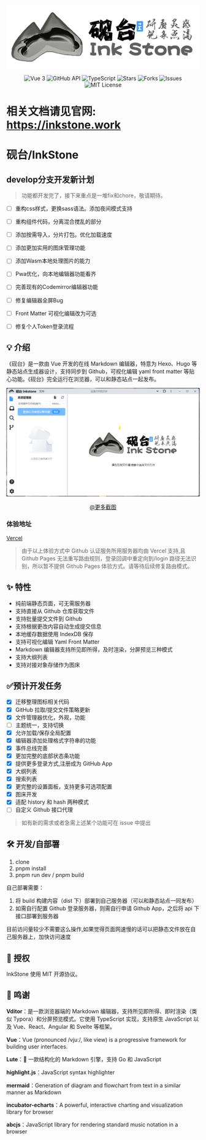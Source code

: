 <div align="center">
    <img src="public/cover.png" alt='砚台封面' style="background-color: white;"/>
    <p align="center">
    <img src="https://img.shields.io/badge/vue-3.x-brightgreen.svg" alt="Vue 3" />
    <img src="https://img.shields.io/badge/github-api-blue.svg" alt="GitHub API" />
    <img src="https://img.shields.io/badge/typescript-4.x-007ACC.svg" alt="TypeScript" />
    <img src="https://img.shields.io/github/stars/2061360308/InkStone.svg?style=social" alt="Stars" />
    <img src="https://img.shields.io/github/forks/2061360308/InkStone.svg?style=social" alt="Forks" />
    <img src="https://img.shields.io/github/issues/2061360308/InkStone.svg?color=yellow" alt="Issues" />
    <img src="https://img.shields.io/badge/license-MIT-green.svg" alt="MIT License" />
</p>
</div>

<h1>相关文档请见官网: <a href="https://inkstone.work" target="_blank">https://inkstone.work</a></h1>

# 砚台/InkStone

## develop分支开发新计划
> 功能都开发完了，接下来重点是一堆fix和chore，敬请期待。

- [ ] 重构css样式，更换sass语法。添加夜间模式支持
- [ ] 重构组件代码，分离混合搅乱的部分
- [ ] 添加按需导入，分片打包。优化加载速度
- [ ] 添加更加实用的图床管理功能
- [ ] 添加Wasm本地处理图片的能力
- [ ] Pwa优化，向本地编辑器功能看齐
- [ ] 完善现有的Codemirror编辑器功能
- [ ] 修复编辑器全屏Bug
- [ ] Front Matter 可视化编辑改为可选
- [ ] 修复个人Token登录流程



## 💡 介绍

《砚台》是一款由 Vue 开发的在线 Markdown 编辑器，特意为 Hexo、Hugo 等静态站点生成器设计，支持同步到 Github，可视化编辑 yaml front matter 等贴心功能。《砚台》完全运行在浏览器，可以和静态站点一起发布。

![展示图](docs/images/new-mian-image.png)

<div style="text-align: center;">
    <a href="docs/screenshots.md">@更多截图</a>
</div>

### 体验地址

[Vercel](https://dev.inkstone.work)

<!-- 1. [Github Pages](https://www.1think2program.cn/HugoEditor) -->

> 由于以上体验方式中 Github 认证服务所用服务器均由 Vercel 支持,且 Github Pages 无法重写路由规则，登录回调中重定向到/login 路径无法识别，所以暂不提供 Github Pages 体验方式。请等待后续修复路由模式。

## ✨ 特性

- 纯前端静态页面，可无需服务器
- 支持直接从 Github 仓库获取文件
- 支持批量提交文件到 Github
- 支持根据更改内容自动生成提交信息
- 本地缓存数据使用 IndexDB 保存
- 支持可视化编辑 Yaml Front Matter
- Markdown 编辑器支持所见即所得，及时渲染，分屏预览三种模式
- 支持大纲列表
- 支持对接对象存储作为图床

## ✅预计开发任务

- [x] 迁移整理图标相关代码
- [x] GitHub 拉取/提交文件策略更新
- [x] 文件管理器优化，外观，功能
- [ ] 主题统一，支持切换
- [x] 允许加载/保存全局配置
- [x] 编辑器添加处理格式字符串的功能
- [x] 事件总线完善
- [x] 更加完整的底部状态条功能
- [x] 提供更多登录方式,注册成为 GitHub App
- [x] 大纲列表
- [x] 搜索列表
- [x] 更完整的设置面板，支持更多可选项配置
- [x] 图床开发
- [x] 适配 history 和 hash 两种模式
- [ ] 自定义 Github 接口代理

> 如有新的需求或者急需上述某个功能可在 issue 中提出

## 🛠️ 开发/自部署

1. clone
2. pnpm install
3. pnpm run dev / pnpm build

自己部署需要：

1. 将 build 构建内容（dist 下）部署到自己服务器（可以和静态站点一同发布）
2. 如需自行配置 Github 登录服务器，则需自行申请 Github App，之后将 api 下接口部署到服务器

目前访问量较少不需要这么操作,如果觉得页面网速慢的话可以把静态文件放在自己服务器上，加快访问速度

## 📄 授权

InkStone 使用 MIT 开源协议。

## 🙏 鸣谢
**Vditor**：是一款浏览器端的 Markdown 编辑器，支持所见即所得、即时渲染（类似 Typora）和分屏预览模式。它使用 TypeScript 实现，支持原生 JavaScript 以及 Vue、React、Angular 和 Svelte 等框架。

**Vue**：Vue (pronounced /vjuː/, like view) is a progressive framework for building user interfaces. 

**Lute**：🎼 一款结构化的 Markdown 引擎，支持 Go 和 JavaScript

**highlight.js**：JavaScript syntax highlighter

**mermaid**：Generation of diagram and flowchart from text in a similar manner as Markdown

**incubator-echarts**：A powerful, interactive charting and visualization library for browser

**abcjs**：JavaScript library for rendering standard music notation in a browser